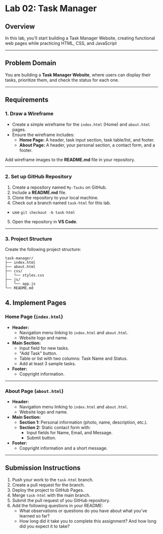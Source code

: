 # **Lab 02: Task Manager**

## **Overview**

In this lab, you’ll start building a Task Manager Website, creating functional web pages while practicing HTML, CSS, and JavaScript

---

## **Problem Domain**

You are building a **Task Manager Website**, where users can display their tasks, prioritize them, and check the status for each one.

---

## **Requirements**

### **1. Draw a Wireframe**

- Create a simple wireframe for the `index.html` (Home) and `about.html` pages.
- Ensure the wireframe includes:
  - **Home Page:** A header, task input section, task table/list, and footer.
  - **About Page:** A header, your personal section, a contact form, and a footer.

Add wireframe images to the **README.md** file in your repository.

---

### **2. Set up GitHub Repository**

1. Create a repository named `My-Tasks` on GitHub.
2. Include a **README.md** file.
3. Clone the repository to your local machine.
4. Check out a branch named `task-html` for this lab.

- use `git checkout -b task-html`

5. Open the repository in **VS Code**.

---

### **3. Project Structure**

Create the following project structure:

```
task-manager/
├── index.html
├── about.html
├── css/
│   └── styles.css
├── js/
│   └── app.js
└── README.md
```

## **4. Implement Pages**

### **Home Page (`index.html`)**

- **Header:**
  - Navigation menu linking to `index.html` and `about.html`.
  - Website logo and name.
- **Main Section:**
  - Input field for new tasks.
  - "Add Task" button.
  - Table or list with two columns: Task Name and Status.
  - Add at least 3 sample tasks.
- **Footer:**
  - Copyright information.

---

### **About Page (`about.html`)**

- **Header:**
  - Navigation menu linking to `index.html` and `about.html`.
  - Website logo and name.
- **Main Section:**
  - **Section 1:** Personal information (photo, name, description, etc.).
  - **Section 2:** Static contact form with:
    - Input fields for Name, Email, and Message.
    - Submit button.
- **Footer:**
  - Copyright information and a short message.

---

## **Submission Instructions**

1. Push your work to the `task-html` branch.
2. Create a pull request for the branch.
3. Deploy the project to GitHub Pages.
4. Merge `task-html` with the main branch.
5. Submit the pull request of you GitHub repository.
6. Add the following questions in your README:
   - What observations or questions do you have about what you’ve learned so far?
   - How long did it take you to complete this assignment? And how long did you expect it to take?
